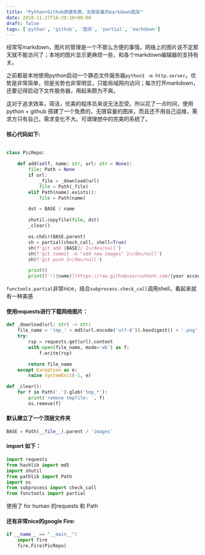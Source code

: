 ```yaml
---
title: "Python+Github搭建免费，无限容量的markdown图床"
date: 2018-11-27T16:39:18+08:00
draft: false
tags: ['python', 'github', '图床', 'partial', 'markdown']
---
```


经常写markdown，图片的管理是一个不那么方便的事情。网络上的图片说不定那天就不能访问了；本地的图片显示更麻烦一些，和各个markdown编辑器的支持有关。

之前都是本地使用python启动一个静态文件服务器`python3 -m http.server`。优势是非常简单，但是劣势也非常明显，只能局域网内访问；每次打开markdown，还要记得启动下文件服务器，用起来颇为不爽。

这对于追求效率，简洁，优美的程序员来说无法忍受。所以花了一点时间，使用python + github 搭建了一个免费的，无限容量的图床，而且还不用自己运维，需求方只有自己，需求变化不大。可谓理想中的完美的系统了。


#### 核心代码如下:

```python

class PicRepo:

    def add(self, name: str, url: str = None):
        file: Path = None
        if url:
            _file = _download(url)
            file = Path(_file)
        elif Path(name).exists():
            file = Path(name)

        dst = BASE / name

        shutil.copyfile(file, dst)
        _clear()

        os.chdir(BASE.parent)
        sh = partial(check_call, shell=True)
        sh(f'git add {BASE}/ 2>/dev/null')
        sh(f'git commit -m "add new images" 2>/dev/null')
        sh(f'git push 2>/dev/null')

        print()
        print(f'![{name}](https://raw.githubusercontent.com/{your account}/{repo}/{branch}/images/{name})')

```

`functools.partial`非常nice，结合`subprocess.check_call`调用shell，看起来就有一种美感

#### 使用requests进行下载网络图片：

```python
def _download(url: str) -> str:
    file_name = 'tmp_' + md5(url.encode('utf-8')).hexdigest() + '.png'
    try:
        rsp = requests.get(url).content
        with open(file_name, mode='wb') as f:
            f.write(rsp)

        return file_name
    except Exception as e:
        raise SystemExit(-1, e)

def _clear():
    for f in Path('.').glob('tmp_*'):
        print('remove tmpfile: ', f)
        os.remove(f)
```

#### 默认建立了一个顶层文件夹

```python
BASE = Path(__file__).parent / 'images'
```

#### import 如下：

```python
import requests
from hashlib import md5
import shutil
from pathlib import Path
import os
from subprocess import check_call
from functools import partial
```

使用了 for human 的requests 和 Path

#### 还有非常nice的google Fire:
```python
if __name__ == "__main__":
    import fire
    fire.Fire(PicRepo)
```